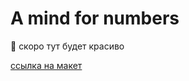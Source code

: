 # A mind for numbers

👷 скоро тут будет красиво 

[ссылка на макет](https://www.figma.com/file/BgDrLkyCSN4aIch0hrzrRe/научиться-учиться?node-id=0%3A1&t=gIclbZS6ZnJnext9-1)